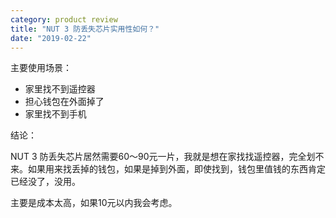 ```yaml
---
category: product review
title: "NUT 3 防丢失芯片实用性如何？"
date: "2019-02-22"
---
```


主要使用场景：

- 家里找不到遥控器
- 担心钱包在外面掉了
- 家里找不到手机

结论：

NUT 3 防丢失芯片居然需要60～90元一片，我就是想在家找找遥控器，完全划不来。如果用来找丢掉的钱包，如果是掉到外面，即使找到，钱包里值钱的东西肯定已经没了，没用。

主要是成本太高，如果10元以内我会考虑。
